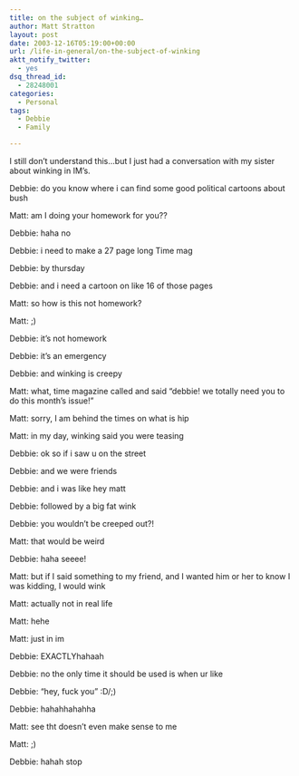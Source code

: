 ```yaml
---
title: on the subject of winking…
author: Matt Stratton
layout: post
date: 2003-12-16T05:19:00+00:00
url: /life-in-general/on-the-subject-of-winking
aktt_notify_twitter:
  - yes
dsq_thread_id:
  - 28248001
categories:
  - Personal
tags:
  - Debbie
  - Family

---
```

I still don&#8217;t understand this&#8230;but I just had a conversation with my sister about winking in IM&#8217;s.

Debbie: do you know where i can find some good political cartoons about bush
  
Matt: am I doing your homework for you??
  
Debbie: haha no
  
Debbie: i need to make a 27 page long Time mag
  
Debbie: by thursday
  
Debbie: and i need a cartoon on like 16 of those pages
  
Matt: so how is this not homework?
  
Matt: ;)
  
Debbie: it&#8217;s not homework
  
Debbie: it&#8217;s an emergency
  
Debbie: and winking is creepy
  
Matt: what, time magazine called and said &#8220;debbie! we totally need you to do this month&#8217;s issue!&#8221;
  
Matt: sorry, I am behind the times on what is hip
  
Matt: in my day, winking said you were teasing
  
Debbie: ok so if i saw u on the street
  
Debbie: and we were friends
  
Debbie: and i was like hey matt
  
Debbie: followed by a big fat wink
  
Debbie: you wouldn&#8217;t be creeped out?!
  
Matt: that would be weird
  
Debbie: haha seeee!
  
Matt: but if I said something to my friend, and I wanted him or her to know I was kidding, I would wink
  
Matt: actually not in real life
  
Matt: hehe
  
Matt: just in im
  
Debbie: EXACTLYhahaah
  
Debbie: no the only time it should be used is when ur like
  
Debbie: &#8220;hey, fuck you&#8221; :D/;)
  
Debbie: hahahhahahha
  
Matt: see tht doesn&#8217;t even make sense to me
  
Matt: ;)
  
Debbie: hahah stop